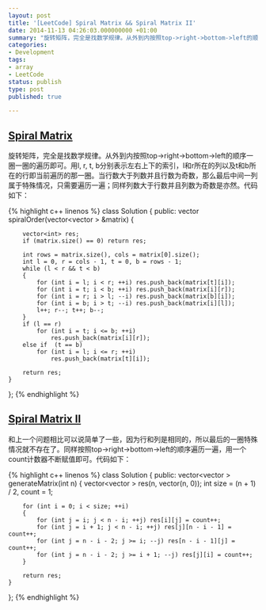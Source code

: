 ```yaml
---
layout: post
title: '[LeetCode] Spiral Matrix && Spiral Matrix II'
date: 2014-11-13 04:26:03.000000000 +01:00
summary: "旋转矩阵，完全是找数学规律。从外到内按照top->right->bottom->left的顺序一圈一圈的遍历即可。用l, r, t, b分别表示左右上下的索引，l和r所在的列以及t和b所在的行即当前遍历的那一圈。"
categories:
- Development
tags:
- array
- LeetCode
status: publish
type: post
published: true

---
```


## [Spiral Matrix](https://oj.leetcode.com/problems/spiral-matrix/)

旋转矩阵，完全是找数学规律。从外到内按照top->right->bottom->left的顺序一圈一圈的遍历即可。用l, r, t, b分别表示左右上下的索引，l和r所在的列以及t和b所在的行即当前遍历的那一圈。当行数大于列数并且行数为奇数，那么最后中间一列属于特殊情况，只需要遍历一遍；同样列数大于行数并且列数为奇数是亦然。代码如下：

{% highlight c++ linenos %}
class Solution {
public:
    vector<int> spiralOrder(vector<vector<int> > &matrix) {

        vector<int> res;
        if (matrix.size() == 0) return res;

        int rows = matrix.size(), cols = matrix[0].size();
        int l = 0, r = cols - 1, t = 0, b = rows - 1;
        while (l < r && t < b)
        {
            for (int i = l; i < r; ++i) res.push_back(matrix[t][i]);
            for (int i = t; i < b; ++i) res.push_back(matrix[i][r]);
            for (int i = r; i > l; --i) res.push_back(matrix[b][i]);
            for (int i = b; i > t; --i) res.push_back(matrix[i][l]);
            l++; r--; t++; b--;
        }
        if (l == r)
            for (int i = t; i <= b; ++i)
                res.push_back(matrix[i][r]);
        else if  (t == b)
            for (int i = l; i <= r; ++i)
                res.push_back(matrix[t][i]);

        return res;
    }
};
{% endhighlight %}

## [Spiral Matrix II](https://oj.leetcode.com/problems/spiral-matrix-ii/)

和上一个问题相比可以说简单了一些，因为行和列是相同的，所以最后的一圈特殊情况就不存在了。同样按照top->right->bottom->left的顺序遍历一遍，用一个count计数器不断赋值即可。代码如下：

{% highlight c++ linenos %}
class Solution {
public:
    vector<vector<int> > generateMatrix(int n) {
        vector<vector<int> > res(n, vector<int>(n, 0));
        int size = (n + 1) / 2, count = 1;

        for (int i = 0; i < size; ++i)
        {
            for (int j = i; j < n - i; ++j) res[i][j] = count++;
            for (int j = i + 1; j < n - i; ++j) res[j][n - i - 1] = count++;
            for (int j = n - i - 2; j >= i; --j) res[n - i - 1][j] = count++;
            for (int j = n - i - 2; j >= i + 1; --j) res[j][i] = count++;
        }

        return res;
    }
};
{% endhighlight %}